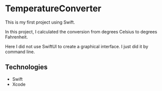 # TemperatureConverter

This is my first project using Swift. 

In this project, I calculated the conversion from degrees Celsius to degrees Fahrenheit. 

Here I did not use SwiftUI to create a graphical interface. I just did it by command line.

## Technologies

- Swift
- Xcode
